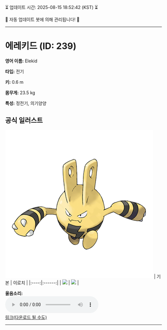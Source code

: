 
⏳ 업데이트 시간: 2025-08-15 18:52:42 (KST) ⏳

🤖 자동 업데이트 봇에 의해 관리됩니다! 🤖

---

# 에레키드 (ID: 239)
**영어 이름:** Elekid

**타입:** 전기

**키:** 0.6 m

**몸무게:** 23.5 kg

**특성:** 정전기, 의기양양

## 공식 일러스트
![](https://raw.githubusercontent.com/PokeAPI/sprites/master/sprites/pokemon/other/official-artwork/239.png)
| 기본 | 이로치 |
|:----:|:------:|
| <img src="http://play.pokemonshowdown.com/sprites/ani/elekid.gif" width="200"> | <img src="http://play.pokemonshowdown.com/sprites/ani-shiny/elekid.gif" width="200"> |

**울음소리:**<br><audio controls src="https://raw.githubusercontent.com/PokeAPI/cries/main/cries/pokemon/latest/239.ogg"></audio><br> [링크(다운로드 될 수도)](https://raw.githubusercontent.com/PokeAPI/cries/main/cries/pokemon/latest/239.ogg)


---
